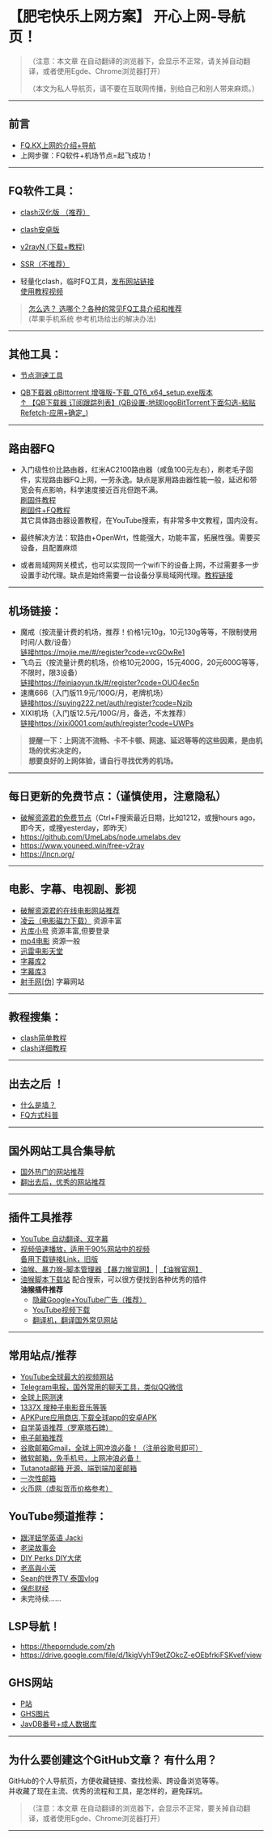 # 【肥宅快乐上网方案】 开心上网-导航页！

> （注意：本文章 在自动翻译的浏览器下，会显示不正常，请关掉自动翻译，或者使用Egde、Chrome浏览器打开）
>
> （本文为私人导航页，请不要在互联网传播，别给自己和别人带来麻烦。）

----------------------------
## 前言
- [ FQ.KX上网的介绍+导航](https://github.com/githubvpn007/v2rayNvpn)
- 上网步骤：FQ软件+机场节点=起飞成功！
----------------------------

## FQ软件工具：

- [clash汉化版 （推荐）](https://github.com/ender-zhao/Clash-for-Windows_Chinese)

- [clash安卓版](https://github.com/Kr328/ClashForAndroid/releases)

- [v2rayN (下载+教程)](https://github.com/githubvpn007/v2rayNvpn/blob/main/V2rayN_Windows.md)

- [SSR（不推荐）](https://github.com/githubvpn007/v2rayNvpn/blob/main/ssr_windows.md)

- 轻量化clash，临时FQ工具，[发布网站链接](https://bulianglin.com/archives/easyclash.html)  
[使用教程视频](https://youtu.be/-I5T1G6NdKM)

> [怎么选？ 选哪个？各种的常见FQ工具介绍和推荐](https://github.com/githubvpn007/proxy)  
> (苹果手机系统 参考机场给出的解决办法)

----------------------------

## 其他工具：

- [节点测速工具](https://youtu.be/aSR6OuqtFdU)

- [QB下载器 qBittorrent 增强版-下载_QT6_x64_setup.exe版本](https://github.com/c0re100/qBittorrent-Enhanced-Edition/releases)  
[↑ 【QB下载器 订阅跟踪列表】(QB设置-地球logoBitTorrent下面勾选-粘贴Refetch-应用+确定_)](https://github.com/XIU2/TrackersListCollection/blob/master/README-ZH.md)

----------------------------

## 路由器FQ

- 入门级性价比路由器，红米AC2100路由器（咸鱼100元左右），刷老毛子固件，实现路由器FQ上网，一劳永逸。缺点是家用路由器性能一般，延迟和带宽会有点影响，科学速度接近百兆但跑不满。  
[刷固件教程](https://www.bilibili.com/video/BV1HZ4y1P7A9)  
[刷固件+FQ教程](https://youtu.be/jBaMRhda4Dk)  
其它具体路由器设置教程，在YouTube搜索，有非常多中文教程，国内没有。  

- 最终解决方法：软路由+OpenWrt，性能强大，功能丰富，拓展性强。需要买设备，且配置麻烦  
- 或者局域网网关模式，也可以实现同一个wifi下的设备上网，不过需要多一步设置手动代理。缺点是始终需要一台设备分享局域网代理。[教程链接](https://youtu.be/Y6dDuL73Vxo)

----------------------------

## 机场链接：

- 魔戒（按流量计费的机场，推荐！价格1元10g，10元130g等等，不限制使用时间/人数/设备）  
[链接https://mojie.me/#/register?code=vcGOwRe1](https://mojie.me/#/register?code=vcGOwRe1)
- 飞鸟云（按流量计费的机场，价格10元200G，15元400G，20元600G等等，不限时，限3设备）  
[链接https://feiniaoyun.tk/#/register?code=OUO4ec5n](https://feiniaoyun.tk/#/register?code=OUO4ec5n)
- 速鹰666（入门版11.9元/100G/月，老牌机场）  
[链接https://suying222.net/auth/register?code=Nzib](https://suying222.net/auth/register?code=Nzib)
- XIXI机场（入门版12.5元/100G/月，备选，不太推荐）  
[链接https://xixi0001.com/auth/register?code=UWPs](https://xixi0001.com/auth/register?code=UWPs)

> **提醒一下：上网流不流畅、卡不卡顿、网速、延迟等等的这些因素，是由机场的优劣决定的，**  
> **想要良好的上网体验，请自行寻找优秀的机场。**  


----------------------------


## 每日更新的免费节点：（谨慎使用，注意隐私）

- [破解资源君的免费节点](https://github.com/pojiezhiyuanjun/freev2)（Ctrl+F搜索最近日期，比如1212，或搜hours ago，即今天，或搜yesterday，即昨天）
- https://github.com/UmeLabs/node.umelabs.dev
- https://www.youneed.win/free-v2ray
- https://lncn.org/


----------------------------

## 电影、字幕、电视剧、影视

- [破解资源君的在线电影网站推荐](https://github.com/pojiezhiyuanjun/freemovie/wiki)
- [凌云（电影磁力下载）](www.lingyun.tv) 资源丰富
- [片库小号](https://www.btnull.re) 资源丰富,但要登录
- [mp4电影](www.domp4.cc) 资源一般
- [迅雷电影天堂](https://www.xl720.com)
- [字幕库2](https://zimuku.org)
- [字幕库3](https://zmk.pw/)
- [射手网[伪]](secure.assrt.net) 字幕网站

----------------------------

## 教程搜集：

- [clash简单教程](https://youtu.be/9Ice-qMePQk)
- [clash详细教程](https://youtu.be/HY5q2riVwRk)

----------------------------

## 出去之后 ！

- [什么是墙？](https://youtu.be/XKZM_AjCUr0)
- [FQ方式科普](https://youtu.be/f9ohvZyQrmY)

---

## 国外网站工具合集导航

- [国外热门的网站推荐](https://qiangwaikan.com/)
- [翻出去后，优秀的网站推荐](https://10beasts.net/recommend/)

---

## 插件工具推荐

- [YouTube 自动翻译、双字幕](https://chrome.google.com/webstore/detail/youtube-dual-subtitles/hkbdddpiemdeibjoknnofflfgbgnebcm)
- [视频倍速播放，适用于90%网站中的视频](https://chrome.google.com/webstore/detail/video-speed-controller/nffaoalbilbmmfgbnbgppjihopabppdk)  
[备用下载链接Link，旧版](https://chrome.zzzmh.cn/info?token=nffaoalbilbmmfgbnbgppjihopabppdk)
- [油猴、暴力猴-脚本管理器](https://chrome.zzzmh.cn/info?token=jinjaccalgkegednnccohejagnlnfdag)
[【暴力猴官网】](https://violentmonkey.github.io/)  |   [【油猴官网】](https://www.tampermonkey.net/)
- [油猴脚本下载站](https://greasyfork.org/zh-CN/scripts) 配合搜索，可以很方便找到各种优秀的插件  
  **油猴插件推荐**
    - [隐藏Google+YouTube广告（推荐）](https://greasyfork.org/zh-CN/scripts/38182-hide-youtube-google-ad)
    - [YouTube视频下载](https://greasyfork.org/zh-CN/scripts/369400-local-youtube-downloader)
    - [翻译机，翻译国外常见网站](https://greasyfork.org/zh-CN/scripts/378277-%E7%BF%BB%E8%AF%91%E6%9C%BA)


----------------

## 常用站点/推荐

- [YouTube全球最大的视频网站](https://www.youtube.com/)
- [Telegram电报，国外常用的聊天工具，类似QQ微信](https://telegram.org/)
- [全球上网测速](https://fast.com/zh/tw/)
- [1337X 搜种子电影音乐等等](https://www.1377x.to/)
- [APKPure应用商店,下载全球app的安卓APK](https://apkpure.com/cn/)
- [自学英语推荐（罗塞塔石碑）](https://youtu.be/DTklFxLIcW8)
- [电子邮箱推荐](https://qiangwaikan.com/best-email-provider/)
- [谷歌邮箱Gmail，全球上网冲浪必备！（注册谷歌号即可）](https://mail.google.com/)
- [微软邮箱，免手机号，上网冲浪必备！](https://outlook.live.com/mail/0/)
- [Tutanota邮箱 开源、端到端加密邮箱](https://tutanota.com/)
- [一次性邮箱](https://temp-mail.org/zh)
- [火币网（虚拟货币价格参考）](https://www.huobi.com/zh-cn/exchange/btc_usdt)


## YouTube频道推荐：

- [跟洋妞学英语 Jacki](https://www.youtube.com/c/JackiesEnglishClass/featured)
- [老梁故事会](https://www.youtube.com/channel/UCr_F4Y9iboUKlg_ZPm4jkVQ)
- [DIY Perks DIY大佬](https://www.youtube.com/c/DIYPerks/featured)
- [老高與小茉](https://www.youtube.com/channel/UCMUnInmOkrWN4gof9KlhNmQ/featured)
- [Sean的世界TV 泰国vlog](https://www.youtube.com/channel/UCPmbIdXZzLDHNR0PejH0iEQ/videos)
- [保彪财经](https://www.youtube.com/channel/UC1J6VIutYbeZpLgL_j_AFoA)
- 未完待续......

## LSP导航！

- https://theporndude.com/zh
- https://drive.google.com/file/d/1kigVyhT9etZOkcZ-eOEbfrkiFSKvef/view

## GHS网站

- [P站](https://cn.pornhub.com/)
- [GHS图片](https://asiansister.com/tag.php?tag=hot)
- [JavDB番号+成人数据库](https://javdb.com/)

----------------------------

## 为什么要创建这个GitHub文章？ 有什么用？

GitHub的个人导航页，方便收藏链接、查找检索、跨设备浏览等等。    
并收藏了现在主流、优秀的流程和工具，是怎样的，避免踩坑。


> （注意：本文章 在自动翻译的浏览器下，会显示不正常，要关掉自动翻译，或者使用Egde、Chrome浏览器打开）

---


